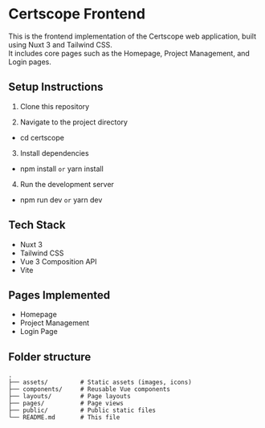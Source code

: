 # Certscope Frontend

This is the frontend implementation of the Certscope web application, built using Nuxt 3 and Tailwind CSS.  
It includes core pages such as the Homepage, Project Management, and Login pages.

## Setup Instructions

1. Clone this repository 

2. Navigate to the project directory
- cd certscope

3. Install dependencies
- npm install `or` yarn install
 


4. Run the development server
- npm run dev `or` yarn dev
  
  
## Tech Stack

- Nuxt 3
- Tailwind CSS
- Vue 3 Composition API
- Vite

## Pages Implemented

- Homepage
- Project Management
- Login Page

## Folder structure
```
.
├── assets/         # Static assets (images, icons)
├── components/     # Reusable Vue components
├── layouts/        # Page layouts
├── pages/          # Page views
├── public/         # Public static files
└── README.md       # This file
```
